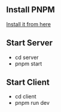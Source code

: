 ## Install PNPM
[Install it from here](https://pnpm.io/installation)
## Start Server

- cd server
- pnpm start

## Start Client

- cd client
- pnpm run dev
